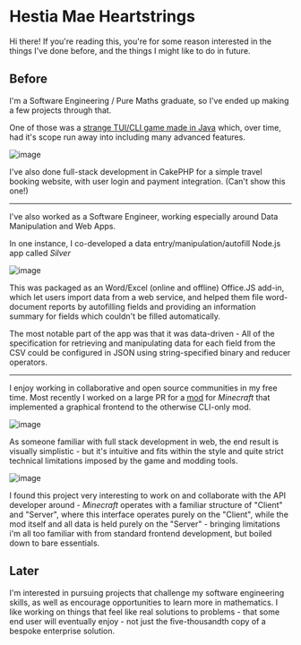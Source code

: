 # Hestia Mae Heartstrings

Hi there! If you're reading this, you're for some reason interested in the things I've done before, and the things I might like to do in future. 

## Before

I'm a Software Engineering / Pure Maths graduate, so I've ended up making a few projects through that.

One of those was a [strange TUI/CLI game made in Java](https://github.com/HestiMae/rogue-bizarre-adventure) which, over time, had it's scope run away into including many advanced features.

![image](https://user-images.githubusercontent.com/62225435/192214477-c7739a1e-cf31-4ddc-a5b3-c6a83e952fdc.png)

I've also done full-stack development in CakePHP for a simple travel booking website, with user login and payment integration. (Can't show this one!)

---

I've also worked as a Software Engineer, working especially around Data Manipulation and Web Apps. 

In one instance, I co-developed a data entry/manipulation/autofill Node.js app called *Silver*

![image](https://user-images.githubusercontent.com/62225435/192213698-f93930a3-a116-4187-a3bc-3338b4b2eeb1.png)

This was packaged as an Word/Excel (online and offline) Office.JS add-in, which let users import data from a web service, and helped them file word-document reports by autofilling fields and providing an information summary for fields which couldn't be filled automatically.

The most notable part of the app was that it was data-driven - All of the specification for retrieving and manipulating data for each field from the CSV could be configured in JSON using string-specified binary and reducer operators.

---

I enjoy working in collaborative and open source communities in my free time. Most recently I worked on a large PR for a [mod](https://modrinth.com/mod/switchy) for _Minecraft_ that implemented a graphical frontend to the otherwise CLI-only mod.

![image](https://user-images.githubusercontent.com/62225435/229393994-574873ea-7194-4b02-9d55-d4a299e69f67.png)

As someone familiar with full stack development in web, the end result is visually simplistic - but it's intuitive and fits within the style and quite strict technical limitations imposed by the game and modding tools.

![image](https://user-images.githubusercontent.com/62225435/229394030-7e98fb70-f688-4bd5-9e41-68ac3a6d94cc.png)

I found this project very interesting to work on and collaborate with the API developer around - _Minecraft_ operates with a familiar structure of "Client" and "Server", where this interface operates purely on the "Client", while the mod itself and all data is held purely on the "Server" - bringing limitations i'm all too familiar with from standard frontend development, but boiled down to bare essentials.

## Later

I'm interested in pursuing projects that challenge my software engineering skills, as well as encourage opportunities to learn more in mathematics. I like working on things that feel like real solutions to problems - that some end user will eventually enjoy - not just the five-thousandth copy of a bespoke enterprise solution.
